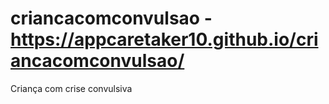 # criancacomconvulsao - https://appcaretaker10.github.io/criancacomconvulsao/
Criança com crise convulsiva
